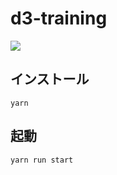 # d3-training
![](https://i.gyazo.com/94a8abdebd7e899d7d29a0e61a4e6e1d.gif)

## インストール
```
yarn
```

## 起動
```
yarn run start
```
